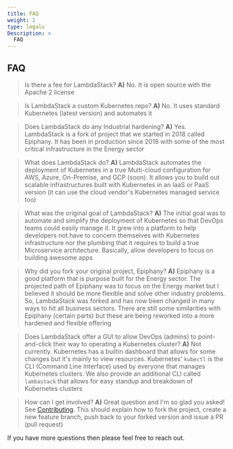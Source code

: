 ```yaml
---
title: FAQ
weight: 2
type: legals
Description: >
  FAQ
---
```


## FAQ

>Is there a fee for LambdaStack?  **A)** No. It is open source with the Apache 2 license

>Is LambdaStack a custom Kubernetes repo?  **A)** No. It uses standard Kubernetes (latest version) and automates it

>Does LambdaStack do any Industrial hardening?  **A)** Yes. LambdaStack is a fork of project that we started in 2018 called Epiphany. It has been in production since 2018 with some of the most critical infrastructure in the Energy sector

>What does LambdaStack do? **A)** LambdaStack automates the deployment of Kubernetes in a true Multi-cloud configuration for AWS, Azure, On-Premise, and GCP (soon). It allows you to build out scalable infrastructures built with Kubernetes in an IaaS or PaaS version (it can use the cloud vendor's Kubernetes managed service too)

>What was the original goal of LambdaStack? **A)** The initial goal was to automate and simplify the deployment of Kubernetes so that DevOps teams could easily manage it. It grew into a platform to help developers not have to concern themselves with Kubernetes infrastructure nor the plumbing that it requires to build a true Microservice architecture. Basically, allow developers to focus on building awesome apps

>Why did you fork your original project, Epiphany? **A)** Epiphany is a good platform that is purpose built for the Energy sector. The projected path of Epiphany was to focus on the Energy market but I believed it should be more flexible and solve other industry problems. So, LambdaStack was forked and has now been changed in many ways to hit all business sectors. There are still some similarities with Epiphany (certain parts) but these are being reworked into a more hardened and flexible offering

>Does LambdaStack offer a GUI to allow DevOps (admins) to point-and-click their way to operating a Kubernetes cluster? **A)** Not currently. Kubernetes has a builtin dashboard that allows for some changes but it's mainly to view resources. Kubernetes' `kubectl` is the CLI (Command Line Interface) used by everyone that manages Kubernetes clusters. We also provide an additional CLI called `lambastack` that allows for easy standup and breakdown of Kubernetes clusters

>How can I get involved? **A)** Great question and I'm so glad you asked! See [Contributing](https://www.lambdastackio.com/docs/contribution-guidelines/). This should explain how to fork the project, create a new feature branch, push back to your forked version and issue a PR (pull request)

If you have more questions then please feel free to reach out.
